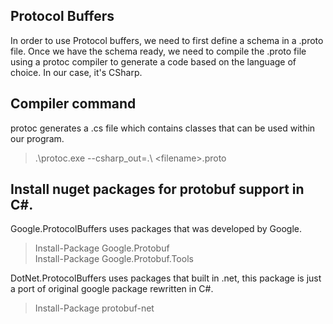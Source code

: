 ## Protocol Buffers
In order to use Protocol buffers, we need to first define a schema in a .proto file.
Once we have the schema ready, we need to compile the .proto file using a protoc compiler to generate a code based on the language of choice. In our case, it's CSharp.

## Compiler command
protoc generates a .cs file which contains classes that can be used within our program.

>.\protoc.exe --csharp_out=.\ \<filename>.proto

## Install nuget packages for protobuf support in C#. <br/>
Google.ProtocolBuffers uses packages that was developed by Google. 
>Install-Package Google.Protobuf <br/>Install-Package Google.Protobuf.Tools <br/>

DotNet.ProtocolBuffers uses packages that built in .net, this package is just a port of original google package rewritten in C#. 
>Install-Package protobuf-net

